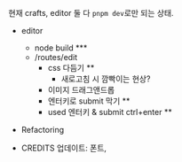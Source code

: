 현재 crafts, editor 둘 다 `pnpm dev`로만 되는 상태.

- editor
  - node build ***
  - /routes/edit
    - css 다듬기 **
      - 새로고침 시 깜빡이는 현상?
    - 이미지 드래그앤드롭
    - 엔터키로 submit 막기 **
    - used 엔터키 & submit ctrl+enter **
- Refactoring

- CREDITS 업데이트: 폰트,
